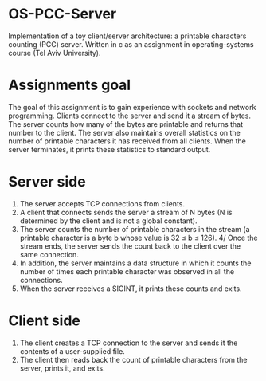 # OS-PCC-Server

Implementation of a toy client/server architecture: a printable characters counting (PCC) server.
Written in c as an assignment in operating-systems course (Tel Aviv University).

# Assignments goal
The goal of this assignment is to gain experience with sockets and network programming.
Clients connect to the server and send it a stream of bytes.
The server counts how many of the bytes are printable and returns that number to the client.
The server also maintains overall statistics on the number of printable characters it has received
from all clients. When the server terminates, it prints these statistics to standard output.

# Server side
1. The server accepts TCP connections from clients.
2. A client that connects sends the server a stream of N bytes (N is determined by the client and is not a global constant).
3. The server counts the number of printable characters in the stream (a printable character is a
  byte b whose value is 32 ≤ b ≤ 126).
4/ Once the stream ends, the server sends the count back to the client over the same connection.
5. In addition, the server maintains a data structure in which it counts the number of times each printable character was observed in all the connections.
6. When the server receives a SIGINT, it prints these counts and exits.

# Client side
1. The client creates a TCP connection to the server and sends it the contents of a user-supplied file.
2. The client then reads back the count of printable characters from the server, prints it, and exits.
